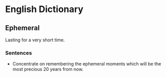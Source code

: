 # English Dictionary

## Ephemeral

Lasting for a very short time.

### Sentences

* Concentrate on remembering the ephemeral moments which will be the most precious 20 years from now.

